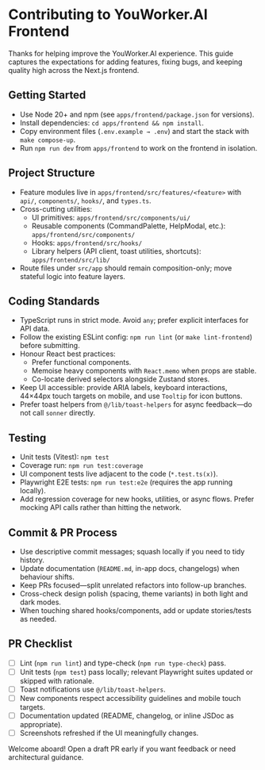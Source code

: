 # Contributing to YouWorker.AI Frontend

Thanks for helping improve the YouWorker.AI experience. This guide captures the expectations for adding features, fixing bugs, and keeping quality high across the Next.js frontend.

## Getting Started
- Use Node 20+ and npm (see `apps/frontend/package.json` for versions).
- Install dependencies: `cd apps/frontend && npm install`.
- Copy environment files (`.env.example → .env`) and start the stack with `make compose-up`.
- Run `npm run dev` from `apps/frontend` to work on the frontend in isolation.

## Project Structure
- Feature modules live in `apps/frontend/src/features/<feature>` with `api/`, `components/`, `hooks/`, and `types.ts`.
- Cross-cutting utilities:
  - UI primitives: `apps/frontend/src/components/ui/`
  - Reusable components (CommandPalette, HelpModal, etc.): `apps/frontend/src/components/`
  - Hooks: `apps/frontend/src/hooks/`
  - Library helpers (API client, toast utilities, shortcuts): `apps/frontend/src/lib/`
- Route files under `src/app` should remain composition-only; move stateful logic into feature layers.

## Coding Standards
- TypeScript runs in strict mode. Avoid `any`; prefer explicit interfaces for API data.
- Follow the existing ESLint config: `npm run lint` (or `make lint-frontend`) before submitting.
- Honour React best practices:
  - Prefer functional components.
  - Memoise heavy components with `React.memo` when props are stable.
  - Co-locate derived selectors alongside Zustand stores.
- Keep UI accessible: provide ARIA labels, keyboard interactions, 44×44px touch targets on mobile, and use `Tooltip` for icon buttons.
- Prefer toast helpers from `@/lib/toast-helpers` for async feedback—do not call `sonner` directly.

## Testing
- Unit tests (Vitest): `npm test`
- Coverage run: `npm run test:coverage`
- UI component tests live adjacent to the code (`*.test.ts(x)`).
- Playwright E2E tests: `npm run test:e2e` (requires the app running locally).
- Add regression coverage for new hooks, utilities, or async flows. Prefer mocking API calls rather than hitting the network.

## Commit & PR Process
- Use descriptive commit messages; squash locally if you need to tidy history.
- Update documentation (`README.md`, in-app docs, changelogs) when behaviour shifts.
- Keep PRs focused—split unrelated refactors into follow-up branches.
- Cross-check design polish (spacing, theme variants) in both light and dark modes.
- When touching shared hooks/components, add or update stories/tests as needed.

## PR Checklist
- [ ] Lint (`npm run lint`) and type-check (`npm run type-check`) pass.
- [ ] Unit tests (`npm test`) pass locally; relevant Playwright suites updated or skipped with rationale.
- [ ] Toast notifications use `@/lib/toast-helpers`.
- [ ] New components respect accessibility guidelines and mobile touch targets.
- [ ] Documentation updated (README, changelog, or inline JSDoc as appropriate).
- [ ] Screenshots refreshed if the UI meaningfully changes.

Welcome aboard! Open a draft PR early if you want feedback or need architectural guidance.
